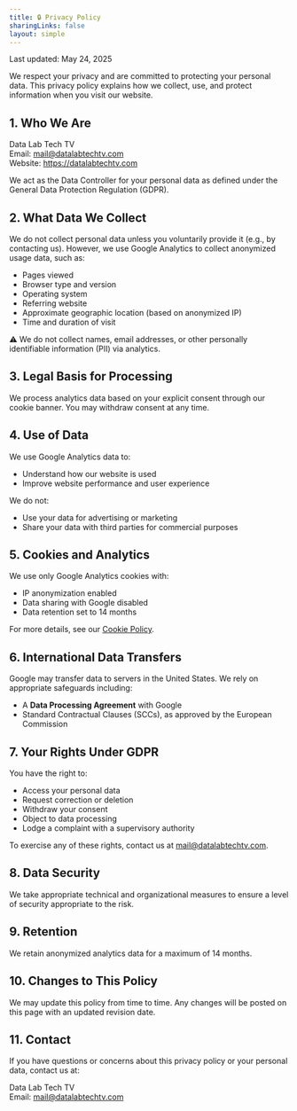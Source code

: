 ```yaml
---
title: 🔒 Privacy Policy
sharingLinks: false
layout: simple
---
```


Last updated: May 24, 2025

We respect your privacy and are committed to protecting your personal data. This privacy policy explains how we collect, use, and protect information when you visit our website.

## 1. Who We Are

Data Lab Tech TV<br>
Email: mail@datalabtechtv.com<br>
Website: https://datalabtechtv.com<br>

We act as the Data Controller for your personal data as defined under the General Data Protection Regulation (GDPR).

## 2. What Data We Collect

We do not collect personal data unless you voluntarily provide it (e.g., by contacting us). However, we use Google Analytics to collect anonymized usage data, such as:

- Pages viewed
- Browser type and version
- Operating system
- Referring website
- Approximate geographic location (based on anonymized IP)
- Time and duration of visit

⚠️ We do not collect names, email addresses, or other personally identifiable information (PII) via analytics.

## 3. Legal Basis for Processing

We process analytics data based on your explicit consent through our cookie banner. You may withdraw consent at any time.

## 4. Use of Data

We use Google Analytics data to:

- Understand how our website is used
- Improve website performance and user experience

We do not:

- Use your data for advertising or marketing
- Share your data with third parties for commercial purposes

## 5. Cookies and Analytics

We use only Google Analytics cookies with:

- IP anonymization enabled
- Data sharing with Google disabled
- Data retention set to 14 months

For more details, see our [Cookie Policy](../policy).

## 6. International Data Transfers

Google may transfer data to servers in the United States. We rely on appropriate safeguards including:

- A **Data Processing Agreement** with Google
- Standard Contractual Clauses (SCCs), as approved by the European Commission

## 7. Your Rights Under GDPR

You have the right to:

- Access your personal data
- Request correction or deletion
- Withdraw your consent
- Object to data processing
- Lodge a complaint with a supervisory authority

To exercise any of these rights, contact us at mail@datalabtechtv.com.

## 8. Data Security

We take appropriate technical and organizational measures to ensure a level of security appropriate to the risk.

## 9. Retention

We retain anonymized analytics data for a maximum of 14 months.

## 10. Changes to This Policy

We may update this policy from time to time. Any changes will be posted on this page with an updated revision date.

## 11. Contact

If you have questions or concerns about this privacy policy or your personal data, contact us at:

Data Lab Tech TV<br>
Email: mail@datalabtechtv.com
